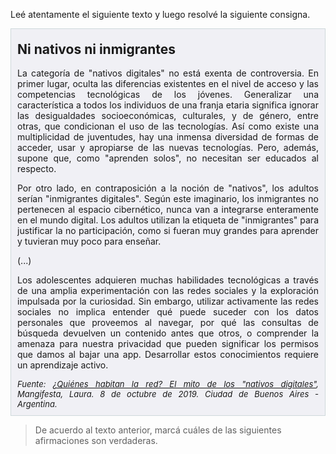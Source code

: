 Leé atentamente el siguiente texto y luego resolvé la siguiente consigna.

<div style="text-align: justify;padding:10px;background-color: #f0f0f5;border: 2px solid #cfd9db;border-width: 1px;">
<h2 style="margin-top: 10px;">
Ni nativos ni inmigrantes
</h2>
<p>
La categoría de "nativos digitales" no está exenta de controversia. En primer lugar, oculta las diferencias existentes en el nivel de acceso y las competencias tecnológicas de los jóvenes. Generalizar una característica a todos los individuos de una franja etaria significa ignorar las desigualdades socioeconómicas, culturales, y de género, entre otras, que condicionan el uso de las tecnologías. Así como existe una multiplicidad de juventudes, hay una inmensa diversidad de formas de acceder, usar y apropiarse de las nuevas tecnologías. Pero, además, supone que, como "aprenden solos", no necesitan ser educados al respecto.
</p>
<p>
Por otro lado, en contraposición a la noción de "nativos", los adultos serían "inmigrantes digitales". Según este imaginario, los inmigrantes no pertenecen al espacio cibernético, nunca van a integrarse enteramente en el mundo digital. Los adultos utilizan la etiqueta de "inmigrantes" para justificar la no participación, como si fueran muy grandes para aprender y tuvieran muy poco para enseñar.
</p>
<p>
(...)
</p>
<p>
Los adolescentes adquieren muchas habilidades tecnológicas a través de una amplia experimentación con las redes sociales y la exploración impulsada por la curiosidad. Sin embargo, utilizar activamente las redes sociales no implica entender qué puede suceder con los datos personales que proveemos al navegar, por qué las consultas de búsqueda devuelven un contenido antes que otros, o comprender la amenaza para nuestra privacidad que pueden significar los permisos que damos al bajar una app. Desarrollar estos conocimientos requiere un aprendizaje activo. 
</p>
<cite style= "font-size: 13px;">Fuente: <a href="https://medium.com/proyecto-mumuki/qui%C3%A9nes-habitan-la-red-el-mito-de-los-nativos-digitales-11b5d5b109e7">¿Quiénes habitan la red? El mito de los "nativos digitales"</a>, Mangifesta, Laura. 8 de octubre de 2019. Ciudad de Buenos Aires - Argentina.</cite>
</div>


> De acuerdo al texto anterior, marcá cuáles de las siguientes afirmaciones son verdaderas.